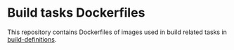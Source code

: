 # Build tasks Dockerfiles

This repository contains Dockerfiles of images used in build related tasks in [build-definitions](https://github.com/konflux-ci/build-definitions).
